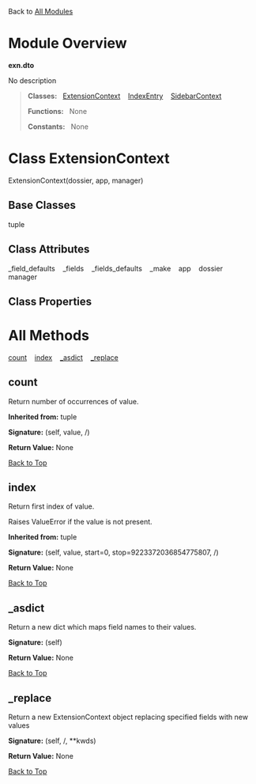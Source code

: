 Back to [All Modules](https://pyrustic.github.com/blob/master/docs/modules/README.md#readme)

# Module Overview

**exn.dto**
 
No description

> **Classes:** &nbsp; [ExtensionContext](https://pyrustic.github.com/blob/master/docs/modules/content/exn.dto/content/classes/ExtensionContext.md#class-extensioncontext) &nbsp;&nbsp; [IndexEntry](https://pyrustic.github.com/blob/master/docs/modules/content/exn.dto/content/classes/IndexEntry.md#class-indexentry) &nbsp;&nbsp; [SidebarContext](https://pyrustic.github.com/blob/master/docs/modules/content/exn.dto/content/classes/SidebarContext.md#class-sidebarcontext)
>
> **Functions:** &nbsp; None
>
> **Constants:** &nbsp; None

# Class ExtensionContext
ExtensionContext(dossier, app, manager)

## Base Classes
tuple

## Class Attributes
\_field\_defaults &nbsp;&nbsp; \_fields &nbsp;&nbsp; \_fields\_defaults &nbsp;&nbsp; \_make &nbsp;&nbsp; app &nbsp;&nbsp; dossier &nbsp;&nbsp; manager

## Class Properties


# All Methods
[count](#count) &nbsp;&nbsp; [index](#index) &nbsp;&nbsp; [\_asdict](#_asdict) &nbsp;&nbsp; [\_replace](#_replace)

## count
Return number of occurrences of value.

**Inherited from:** tuple

**Signature:** (self, value, /)





**Return Value:** None

[Back to Top](#module-overview)


## index
Return first index of value.

Raises ValueError if the value is not present.

**Inherited from:** tuple

**Signature:** (self, value, start=0, stop=9223372036854775807, /)





**Return Value:** None

[Back to Top](#module-overview)


## \_asdict
Return a new dict which maps field names to their values.



**Signature:** (self)





**Return Value:** None

[Back to Top](#module-overview)


## \_replace
Return a new ExtensionContext object replacing specified fields with new values



**Signature:** (self, /, \*\*kwds)





**Return Value:** None

[Back to Top](#module-overview)



